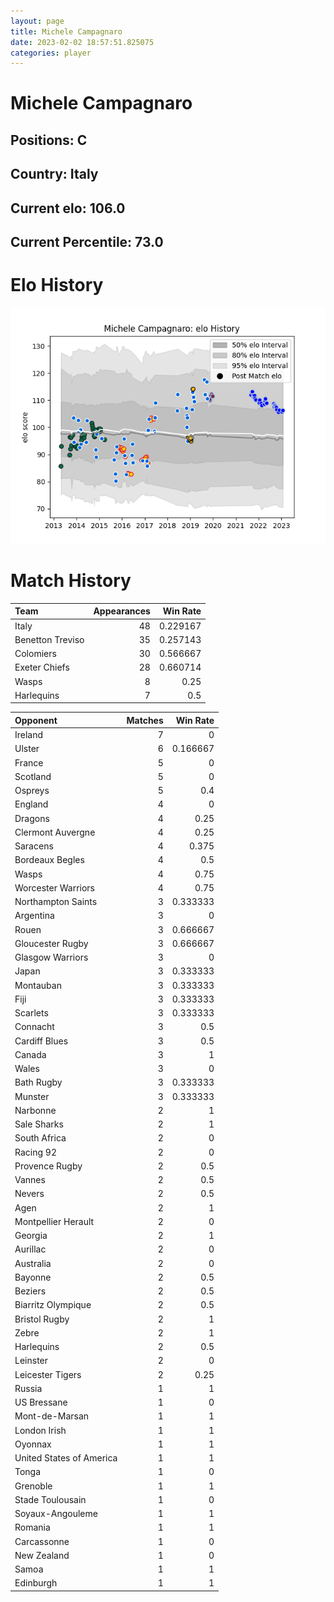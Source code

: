 ```yaml
---  
layout: page  
title: Michele Campagnaro  
date: 2023-02-02 18:57:51.825075  
categories: player  
---
```

# Michele Campagnaro

## Positions: C

## Country: Italy

## Current elo: 106.0

## Current Percentile: 73.0

# Elo History


![elo history](history_MicheleCampagnaro.png)
# Match History


| Team             |   Appearances |   Win Rate |
|:-----------------|--------------:|-----------:|
| Italy            |            48 |   0.229167 |
| Benetton Treviso |            35 |   0.257143 |
| Colomiers        |            30 |   0.566667 |
| Exeter Chiefs    |            28 |   0.660714 |
| Wasps            |             8 |   0.25     |
| Harlequins       |             7 |   0.5      |

| Opponent                 |   Matches |   Win Rate |
|:-------------------------|----------:|-----------:|
| Ireland                  |         7 |   0        |
| Ulster                   |         6 |   0.166667 |
| France                   |         5 |   0        |
| Scotland                 |         5 |   0        |
| Ospreys                  |         5 |   0.4      |
| England                  |         4 |   0        |
| Dragons                  |         4 |   0.25     |
| Clermont Auvergne        |         4 |   0.25     |
| Saracens                 |         4 |   0.375    |
| Bordeaux Begles          |         4 |   0.5      |
| Wasps                    |         4 |   0.75     |
| Worcester Warriors       |         4 |   0.75     |
| Northampton Saints       |         3 |   0.333333 |
| Argentina                |         3 |   0        |
| Rouen                    |         3 |   0.666667 |
| Gloucester Rugby         |         3 |   0.666667 |
| Glasgow Warriors         |         3 |   0        |
| Japan                    |         3 |   0.333333 |
| Montauban                |         3 |   0.333333 |
| Fiji                     |         3 |   0.333333 |
| Scarlets                 |         3 |   0.333333 |
| Connacht                 |         3 |   0.5      |
| Cardiff Blues            |         3 |   0.5      |
| Canada                   |         3 |   1        |
| Wales                    |         3 |   0        |
| Bath Rugby               |         3 |   0.333333 |
| Munster                  |         3 |   0.333333 |
| Narbonne                 |         2 |   1        |
| Sale Sharks              |         2 |   1        |
| South Africa             |         2 |   0        |
| Racing 92                |         2 |   0        |
| Provence Rugby           |         2 |   0.5      |
| Vannes                   |         2 |   0.5      |
| Nevers                   |         2 |   0.5      |
| Agen                     |         2 |   1        |
| Montpellier Herault      |         2 |   0        |
| Georgia                  |         2 |   1        |
| Aurillac                 |         2 |   0        |
| Australia                |         2 |   0        |
| Bayonne                  |         2 |   0.5      |
| Beziers                  |         2 |   0.5      |
| Biarritz Olympique       |         2 |   0.5      |
| Bristol Rugby            |         2 |   1        |
| Zebre                    |         2 |   1        |
| Harlequins               |         2 |   0.5      |
| Leinster                 |         2 |   0        |
| Leicester Tigers         |         2 |   0.25     |
| Russia                   |         1 |   1        |
| US Bressane              |         1 |   0        |
| Mont-de-Marsan           |         1 |   1        |
| London Irish             |         1 |   1        |
| Oyonnax                  |         1 |   1        |
| United States of America |         1 |   1        |
| Tonga                    |         1 |   0        |
| Grenoble                 |         1 |   1        |
| Stade Toulousain         |         1 |   0        |
| Soyaux-Angouleme         |         1 |   1        |
| Romania                  |         1 |   1        |
| Carcassonne              |         1 |   0        |
| New Zealand              |         1 |   0        |
| Samoa                    |         1 |   1        |
| Edinburgh                |         1 |   1        |